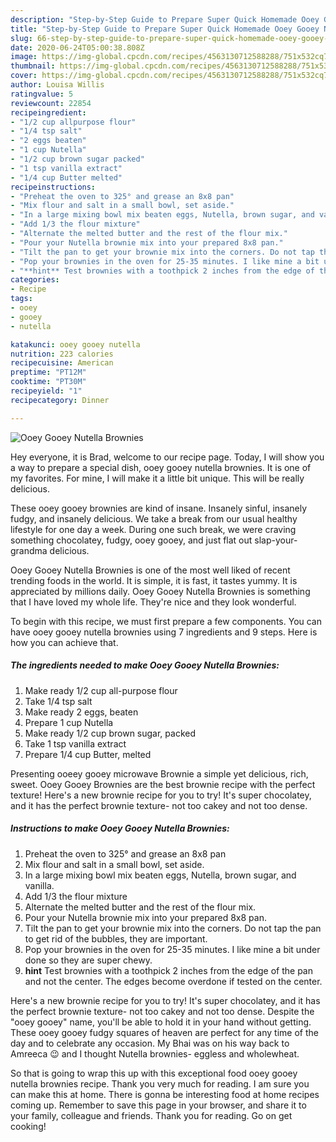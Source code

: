 ```yaml
---
description: "Step-by-Step Guide to Prepare Super Quick Homemade Ooey Gooey Nutella Brownies"
title: "Step-by-Step Guide to Prepare Super Quick Homemade Ooey Gooey Nutella Brownies"
slug: 66-step-by-step-guide-to-prepare-super-quick-homemade-ooey-gooey-nutella-brownies
date: 2020-06-24T05:00:38.808Z
image: https://img-global.cpcdn.com/recipes/4563130712588288/751x532cq70/ooey-gooey-nutella-brownies-recipe-main-photo.jpg
thumbnail: https://img-global.cpcdn.com/recipes/4563130712588288/751x532cq70/ooey-gooey-nutella-brownies-recipe-main-photo.jpg
cover: https://img-global.cpcdn.com/recipes/4563130712588288/751x532cq70/ooey-gooey-nutella-brownies-recipe-main-photo.jpg
author: Louisa Willis
ratingvalue: 5
reviewcount: 22854
recipeingredient:
- "1/2 cup allpurpose flour"
- "1/4 tsp salt"
- "2 eggs beaten"
- "1 cup Nutella"
- "1/2 cup brown sugar packed"
- "1 tsp vanilla extract"
- "1/4 cup Butter melted"
recipeinstructions:
- "Preheat the oven to 325° and grease an 8x8 pan"
- "Mix flour and salt in a small bowl, set aside."
- "In a large mixing bowl mix beaten eggs, Nutella, brown sugar, and vanilla."
- "Add 1/3 the flour mixture"
- "Alternate the melted butter and the rest of the flour mix."
- "Pour your Nutella brownie mix into your prepared 8x8 pan."
- "Tilt the pan to get your brownie mix into the corners. Do not tap the pan to get rid of the bubbles, they are important."
- "Pop your brownies in the oven for 25-35 minutes. I like mine a bit under done so they are super chewy."
- "**hint** Test brownies with a toothpick 2 inches from the edge of the pan and not the center. The edges become overdone if tested on the center."
categories:
- Recipe
tags:
- ooey
- gooey
- nutella

katakunci: ooey gooey nutella 
nutrition: 223 calories
recipecuisine: American
preptime: "PT12M"
cooktime: "PT30M"
recipeyield: "1"
recipecategory: Dinner

---
```



![Ooey Gooey Nutella Brownies](https://img-global.cpcdn.com/recipes/4563130712588288/751x532cq70/ooey-gooey-nutella-brownies-recipe-main-photo.jpg)

Hey everyone, it is Brad, welcome to our recipe page. Today, I will show you a way to prepare a special dish, ooey gooey nutella brownies. It is one of my favorites. For mine, I will make it a little bit unique. This will be really delicious.

These ooey gooey brownies are kind of insane. Insanely sinful, insanely fudgy, and insanely delicious. We take a break from our usual healthy lifestyle for one day a week. During one such break, we were craving something chocolatey, fudgy, ooey gooey, and just flat out slap-your-grandma delicious.

Ooey Gooey Nutella Brownies is one of the most well liked of recent trending foods in the world. It is simple, it is fast, it tastes yummy. It is appreciated by millions daily. Ooey Gooey Nutella Brownies is something that I have loved my whole life. They're nice and they look wonderful.


To begin with this recipe, we must first prepare a few components. You can have ooey gooey nutella brownies using 7 ingredients and 9 steps. Here is how you can achieve that.

<!--inarticleads1-->

##### The ingredients needed to make Ooey Gooey Nutella Brownies:

1. Make ready 1/2 cup all-purpose flour
1. Take 1/4 tsp salt
1. Make ready 2 eggs, beaten
1. Prepare 1 cup Nutella
1. Make ready 1/2 cup brown sugar, packed
1. Take 1 tsp vanilla extract
1. Prepare 1/4 cup Butter, melted


Presenting ooeey gooey microwave Brownie a simple yet delicious, rich, sweet. Ooey Gooey Brownies are the best brownie recipe with the perfect texture! Here&#39;s a new brownie recipe for you to try! It&#39;s super chocolatey, and it has the perfect brownie texture- not too cakey and not too dense. 

<!--inarticleads2-->

##### Instructions to make Ooey Gooey Nutella Brownies:

1. Preheat the oven to 325° and grease an 8x8 pan
1. Mix flour and salt in a small bowl, set aside.
1. In a large mixing bowl mix beaten eggs, Nutella, brown sugar, and vanilla.
1. Add 1/3 the flour mixture
1. Alternate the melted butter and the rest of the flour mix.
1. Pour your Nutella brownie mix into your prepared 8x8 pan.
1. Tilt the pan to get your brownie mix into the corners. Do not tap the pan to get rid of the bubbles, they are important.
1. Pop your brownies in the oven for 25-35 minutes. I like mine a bit under done so they are super chewy.
1. **hint** Test brownies with a toothpick 2 inches from the edge of the pan and not the center. The edges become overdone if tested on the center.


Here&#39;s a new brownie recipe for you to try! It&#39;s super chocolatey, and it has the perfect brownie texture- not too cakey and not too dense. Despite the &#34;ooey gooey&#34; name, you&#39;ll be able to hold it in your hand without getting. These ooey gooey fudgy squares of heaven are perfect for any time of the day and to celebrate any occasion. My Bhai was on his way back to Amreeca 😉 and I thought Nutella brownies- eggless and wholewheat. 

So that is going to wrap this up with this exceptional food ooey gooey nutella brownies recipe. Thank you very much for reading. I am sure you can make this at home. There is gonna be interesting food at home recipes coming up. Remember to save this page in your browser, and share it to your family, colleague and friends. Thank you for reading. Go on get cooking!
